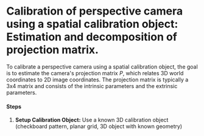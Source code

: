 # Calibration of perspective camera using a spatial calibration object: Estimation and decomposition of projection matrix.
To calibrate a perspective camera using a spatial calibration object, the goal is to estimate the camera's projection matrix $P$, which relates 3D world coordinates to 2D image coordinates. The projection matrix is typically a 3x4 matrix and consists of the intrinsic parameters and the extrinsic parameters.

#### Steps
1. **Setup Calibration Object:** Use a known 3D calibration object (checkboard pattern, planar grid, 3D object with known geometry)
